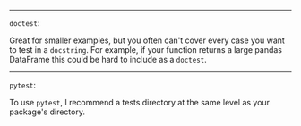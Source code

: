 
---

`doctest`:

Great for smaller examples, but you often can't cover every case you want to test in a `docstring`. For example, if your function returns a large pandas DataFrame this could be hard to include as a `doctest`.


---

`pytest`:

To use `pytest`, I recommend a tests directory at the same level as your package's directory.



